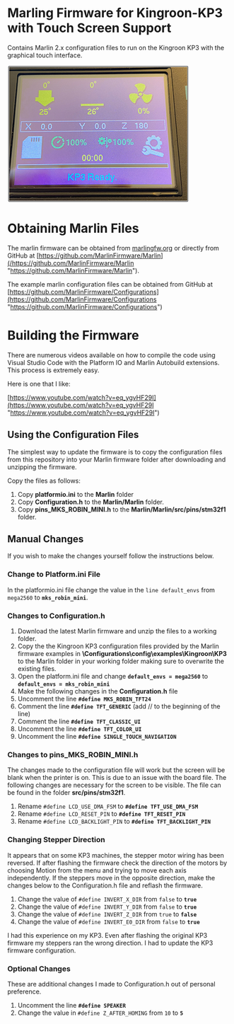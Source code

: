 # Marling Firmware for Kingroon-KP3 with Touch Screen Support
Contains Marlin 2.x configuration files to run on the Kingroon KP3 with the graphical touch interface.

![](https://github.com/3DP-Tech/Kingroon-KP3/raw/main/Images/marlin-info-screen-vsmall.png)

# Obtaining Marlin Files
The marlin firmware can be obtained from [marlingfw.org](https://marlingfw.org "marlingfw.org") or directly from GitHub at [https://github.com/MarlinFirmware/Marlin](/https://github.com/MarlinFirmware/Marlin "https://github.com/MarlinFirmware/Marlin").

The example marlin configuration files can be obtained from GitHub at [https://github.com/MarlinFirmware/Configurations](https://github.com/MarlinFirmware/Configurations "https://github.com/MarlinFirmware/Configurations")

# Building the Firmware
There are numerous videos available on how to compile the code using Visual Studio Code with the Platform IO and Marlin Autobuild extensions. This process is extremely easy.

Here is one that I like:

[https://www.youtube.com/watch?v=eq_ygvHF29I](https://www.youtube.com/watch?v=eq_ygvHF29I "https://www.youtube.com/watch?v=eq_ygvHF29I")

## Using the Configuration Files
The simplest way to update the firmware is to copy the configuration files from this repository into your Marlin firmware folder after downloading and unzipping the firmware.

Copy the files as follows:
1. Copy **platformio.ini** to the **Marlin** folder
2. Copy **Configuration.h** to the **Marlin/Marlin** folder.
3. Copy **pins_MKS_ROBIN_MINI.h** to the **Marlin/Marlin/src/pins/stm32f1** folder.

## Manual Changes
If you wish to make the changes yourself follow the instructions below.

### Change to Platform.ini File
In the platformio.ini file change the value in the `line default_envs` from `mega2560` to **`mks_robin_mini`**.

### Changes to Configuration.h
1. Download the latest Marlin firmware and unzip the files to a working folder.
2. Copy the the Kingroon KP3 configuration files provided by the Marlin firmware examples in **\Configurations\config\examples\Kingroon\KP3** to the Marlin folder in your working folder making sure to overwrite the existing files.
3. Open the platform.ini file and change **`default_envs = mega2560`** to **`default_envs = mks_robin_mini`**
4. Make the following changes in the **Configuration.h** file
5. Uncomment the line **`#define MKS_ROBIN_TFT24`**
6. Comment the line **`#define TFT_GENERIC`** (add // to the beginning of the line)
7. Comment the line **`#define TFT_CLASSIC_UI`**
8. Uncomment the line **`#define TFT_COLOR_UI`**
9. Uncomment the line **`#define SINGLE_TOUCH_NAVIGATION`**

### Changes to pins_MKS_ROBIN_MINI.h
The changes made to the configuration file will work but the screen will be blank when the printer is on. This is due to an issue with the board file. The following changes are necessary for the screen to be visible. The file can be found in the folder **src/pins/stm32f1**.

1. Rename `#define LCD_USE_DMA_FSM` to **`#define TFT_USE_DMA_FSM`**
2. Rename `#define LCD_RESET_PIN` to **`#define TFT_RESET_PIN`**
3. Rename `#define LCD_BACKLIGHT_PIN` to **`#define TFT_BACKLIGHT_PIN`**

### Changing Stepper Direction
It appears that on some KP3 machines, the stepper motor wiring has been reversed. If after flashing the firmware check the direction of the motors by choosing Motion from the menu and trying to move each axis independently. If the steppers move in the opposite direction, make the changes below to the Configuration.h file and reflash the firmware.

1. Change the value of `#define INVERT_X_DIR` from `false` to **`true`**
2. Change the value of `#define INVERT_Y_DIR` from `false` to **`true`**
3. Change the value of `#define INVERT_Z_DIR` from `true` to **`false`**
4. Change the value of `#define INVERT_E0_DIR` from `false` to **`true`**

I had this experience on my KP3. Even after flashing the original KP3 firmware my steppers ran the wrong direction. I had to update the KP3 firmware configuration.

### Optional Changes

These are additional changes I made to Configuration.h out of personal preference.

1. Uncomment the line **`#define SPEAKER`**
2. Change the value in `#define Z_AFTER_HOMING` from `10` to **`5`**
